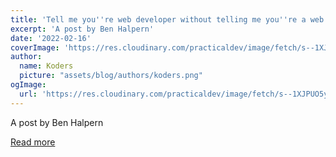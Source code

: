 ```yaml
---
title: 'Tell me you''re web developer without telling me you''re a web developer.'
excerpt: 'A post by Ben Halpern'
date: '2022-02-16'
coverImage: 'https://res.cloudinary.com/practicaldev/image/fetch/s--1XJPUO5y--/c_imagga_scale,f_auto,fl_progressive,h_420,q_auto,w_1000/https://dev-to-uploads.s3.amazonaws.com/uploads/articles/qlo81rw6c44kj5rvmnan.png'
author:
  name: Koders
  picture: "assets/blog/authors/koders.png"
ogImage:
  url: 'https://res.cloudinary.com/practicaldev/image/fetch/s--1XJPUO5y--/c_imagga_scale,f_auto,fl_progressive,h_420,q_auto,w_1000/https://dev-to-uploads.s3.amazonaws.com/uploads/articles/qlo81rw6c44kj5rvmnan.png'
---
```


A post by Ben Halpern

[Read more](https://dev.to/ben/tell-me-youre-web-developer-without-telling-me-youre-a-web-developer-59cd)
